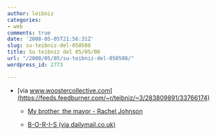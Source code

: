 ```yaml
---
author: leibniz
categories:
- web
comments: true
date: '2008-05-05T21:56:31Z'
slug: su-teibniz-del-050508
title: Su teibniz del 05/05/08
url: "/2008/05/05/su-teibniz-del-050508/"
wordpress_id: 2773

---
```

* [via www.woostercollective.com](https://feeds.feedburner.com/~r/teibniz/~3/283809891/33766174)


  * [My brother, the mayor -  Rachel Johnson](https://feeds.feedburner.com/~r/teibniz/~3/283779430/33761825)


  * [B-O-R-I-S (via dailymail.co.uk)](https://feeds.feedburner.com/~r/teibniz/~3/283777088/33761653)


